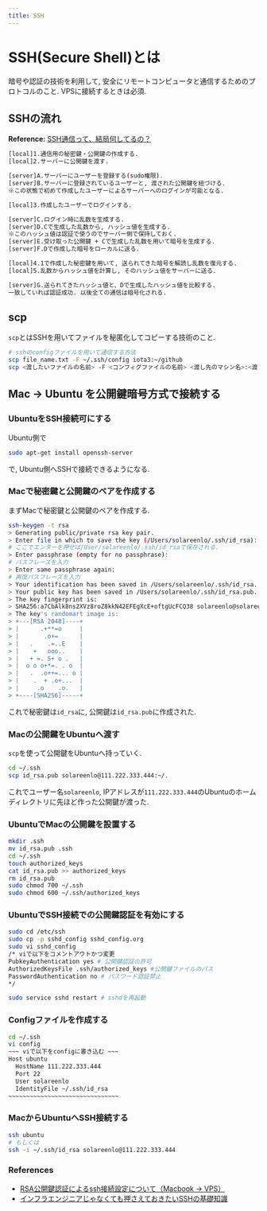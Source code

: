 ```yaml
---
title: SSH
---
```


# SSH(Secure Shell)とは
暗号や認証の技術を利用して, 安全にリモートコンピュータと通信するためのプロトコルのこと.
VPSに接続するときは必須.

## SSHの流れ
**Reference:** [SSH通信って、結局何してるの？](https://qiita.com/naoki_mochizuki/items/aea14a65a4a513e4816f)
```bash
[local]1.通信用の秘密鍵・公開鍵の作成する.
[local]2.サーバーに公開鍵を渡す.

[server]A.サーバーにユーザーを登録する(sudo権限).
[server]B.サーバーに登録されているユーザーと, 渡された公開鍵を紐づける.
※この状態で初めて作成したユーザーによるサーバーへのログインが可能となる.

[local]3.作成したユーザーでログインする.

[server]C.ログイン時に乱数を生成する.
[server]D.Cで生成した乱数から, ハッシュ値を生成する.
※このハッシュ値は認証で使うのでサーバー側で保持しておく.
[server]E.受け取った公開鍵 + Cで生成した乱数を用いて暗号を生成する.
[server]F.Dで作成した暗号をローカルに送る.

[local]4.1で作成した秘密鍵を用いて, 送られてきた暗号を解読し乱数を復元する.
[local]5.乱数からハッシュ値を計算し, そのハッシュ値をサーバーに送る.

[server]G.送られてきたハッシュ値と、Dで生成したハッシュ値を比較する.
一致していれば認証成功. 以後全ての通信は暗号化される.
```


## scp
`scp`とはSSHを用いてファイルを秘匿化してコピーする技術のこと.
```bash
# sshのconfigファイルを用いて通信する方法
scp file_name.txt -F ~/.ssh/config iota3:~/github
scp <渡したいファイルの名前> -F <コンフィグファイルの名前> <渡し先のマシン名>:<渡し先のディレクトリ>
```

## Mac -> Ubuntu を公開鍵暗号方式で接続する
### UbuntuをSSH接続可にする
Ubuntu側で
```bash
sudo apt-get install openssh-server
```
で, Ubuntu側へSSHで接続できるようになる.

### Macで秘密鍵と公開鍵のペアを作成する
まずMacで秘密鍵と公開鍵のペアを作成する.
```bash
ssh-keygen -t rsa
> Generating public/private rsa key pair.
> Enter file in which to save the key (/Users/solareenlo/.ssh/id_rsa):
# ここでエンターを押せば/User/solareenlo/.ssh/id_rsaで保存される.
> Enter passphrase (empty for no passphrase):
# パスフレーズを入力
> Enter same passphrase again:
# 再度パスフレーズを入力
> Your identification has been saved in /Users/solareenlo/.ssh/id_rsa.
> Your public key has been saved in /Users/solareenlo/.ssh/id_rsa.pub.
> The key fingerprint is:
> SHA256:a7CbAlk8ns2XVz8roZ8kkN42EFEgXcE+oftgUcFCQ38 solareenlo@solareenlo-mbp13.local
> The key's randomart image is:
> +---[RSA 2048]----+
> |      .+**=o     |
> |       .o+=      |
> |   .    .=..E    |
> |    +   ooo..    |
> |   + =. S+ o .   |
> |  o o o+*=. . o  |
> |   .  .o++=... o |
> |    .  + .o+...  |
> |     .o    .o.   |
> +----[SHA256]-----+
```
これで秘密鍵は`id_rsa`に, 公開鍵は`id_rsa.pub`に作成された.

### Macの公開鍵をUbuntuへ渡す
`scp`を使って公開鍵をUbuntuへ持っていく.
```bash
cd ~/.ssh
scp id_rsa.pub solareenlo@111.222.333.444:~/.
```
これでユーザー名`solareenlo`, IPアドレスが`111.222.333.444`のUbuntuのホームディレクトリに先ほど作った公開鍵が渡った.

### UbuntuでMacの公開鍵を設置する
```bash
mkdir .ssh
mv id_rsa.pub .ssh
cd ~/.ssh
touch authorized_keys
cat id_rsa.pub >> authorized_keys
rm id_rsa.pub
sudo chmod 700 ~/.ssh
sudo chmod 600 ~/.ssh/authorized_keys
```

### UbuntuでSSH接続での公開鍵認証を有効にする
```bash
sudo cd /etc/ssh
sudo cp -p sshd_config sshd_config.org
sudo vi sshd_config
/* viで以下をコメントアウトかつ変更
PubkeyAuthentication yes # 公開鍵認証の許可
AuthorizedKeysFile .ssh/authorized_keys #公開鍵ファイルのパス
PasswordAuthentication no # パスワード認証禁止
*/

sudo service sshd restart # sshdを再起動
```

### Configファイルを作成する
```bash
cd ~/.ssh
vi config
~~~ viで以下をconfigに書き込む ~~~
Host ubuntu
  HostName 111.222.333.444
  Port 22
  User solareenlo
  IdentityFile ~/.ssh/id_rsa
~~~~~~~~~~~~~~~~~~~~~~~~~~~~~~~
```

### MacからUbuntuへSSH接続する
```bash
ssh ubuntu
# もしくは
ssh -i ~/.ssh/id_rsa solareenlo@111.222.333.444
```

### References
- [RSA公開鍵認証によるssh接続設定について（Macbook -> VPS）](https://qiita.com/m1220/items/9dc3856bbcf985577023)
- [インフラエンジニアじゃなくても押さえておきたいSSHの基礎知識](https://qiita.com/tag1216/items/5d06bad7468f731f590e)
